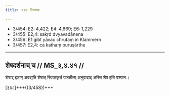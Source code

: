 ```yaml
---
title: १२७ टिप्पण्यः

---
```

- 3/454: E2: 4,422; E4: 4,669; E6: 1,229
- 3/455: E2,4: sakṛd dvyavadānena
- 3/456: E1 gibt yāvac chrutaṃ in Klammern
- 3/457: E2,4: ca kathaṃ puruṣārthe

____________________________________________


## शेषदर्शनाच् च // MS_३,४.४१ //

शेषाद् इडाम् अवद्यति शेषात् स्विष्टकृतं यजतीत्य् अनुवादाद् अस्ति शेष इति पश्यामः।

[३३८]+++({3/458})+++
